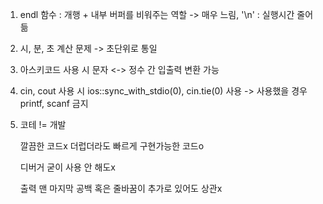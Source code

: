 1) endl 함수 : 개행 + 내부 버퍼를 비워주는 역할 -> 매우 느림, '\n' : 실행시간 줄어듦

2) 시, 분, 초 계산 문제 -> 초단위로 통일

3) 아스키코드 사용 시 문자 <-> 정수 간 입출력 변환 가능

4) cin, cout 사용 시 ios::sync_with_stdio(0), cin.tie(0) 사용 -> 사용했을 경우 printf, scanf 금지

5) 코테 != 개발
   
   깔끔한 코드x 더럽더라도 빠르게 구현가능한 코드o
   
   디버거 굳이 사용 안 해도x
   
   출력 맨 마지막 공백 혹은 줄바꿈이 추가로 있어도 상관x
   
